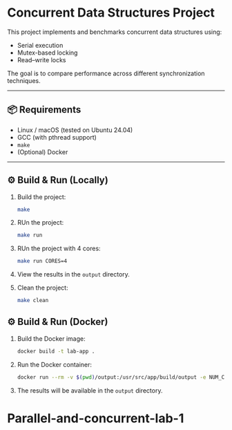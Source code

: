 # Concurrent Data Structures Project

This project implements and benchmarks concurrent data structures using:
- Serial execution
- Mutex-based locking
- Read–write locks

The goal is to compare performance across different synchronization techniques.

---

## 📦 Requirements

- Linux / macOS (tested on Ubuntu 24.04)
- GCC (with pthread support)
- `make`
- (Optional) Docker

---

## ⚙️ Build & Run (Locally)

1. Build the project:
   ```bash
   make

2. RUn the project:
   ```bash
   make run 

3. RUn the project with 4 cores:
   ```bash
   make run CORES=4

4. View the results in the `output` directory.

5. Clean the project:
   ```bash
   make clean


## ⚙️ Build & Run (Docker)

1. Build the Docker image:
   ```bash
   docker build -t lab-app .
   
2. Run the Docker container:
      ```bash
    docker run --rm -v $(pwd)/output:/usr/src/app/build/output -e NUM_CORES=4 lab-app
   

3. The results will be available in the `output` directory.
   

# Parallel-and-concurrent-lab-1
